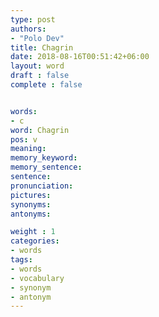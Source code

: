 ```yaml
---
type: post
authors:
- "Polo Dev"
title: Chagrin
date: 2018-08-16T00:51:42+06:00
layout: word
draft : false
complete : false


words:
- c
word: Chagrin
pos: v
meaning:
memory_keyword:
memory_sentence:
sentence:
pronunciation:
pictures:
synonyms:
antonyms:

weight : 1
categories:
- words
tags:
- words
- vocabulary
- synonym
- antonym
---
```

